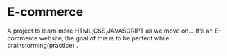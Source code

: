 # E-commerce
A project to learn more
HTML,CSS,JAVASCRIPT as we move on...
It's an E-commerce website, the goal of this is to be perfect while brainstorming(practice)
.

